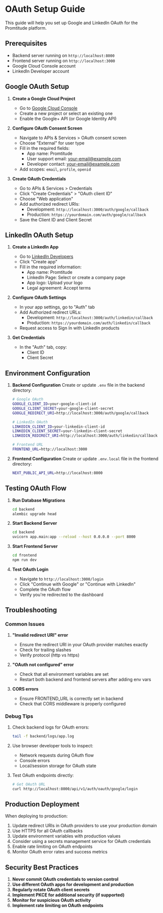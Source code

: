 # OAuth Setup Guide

This guide will help you set up Google and LinkedIn OAuth for the Promtitude platform.

## Prerequisites

- Backend server running on `http://localhost:8000`
- Frontend server running on `http://localhost:3000`
- Google Cloud Console account
- LinkedIn Developer account

## Google OAuth Setup

1. **Create a Google Cloud Project**
   - Go to [Google Cloud Console](https://console.cloud.google.com/)
   - Create a new project or select an existing one
   - Enable the Google+ API (or Google Identity API)

2. **Configure OAuth Consent Screen**
   - Navigate to APIs & Services > OAuth consent screen
   - Choose "External" for user type
   - Fill in the required fields:
     - App name: Promtitude
     - User support email: your-email@example.com
     - Developer contact: your-email@example.com
   - Add scopes: `email`, `profile`, `openid`

3. **Create OAuth Credentials**
   - Go to APIs & Services > Credentials
   - Click "Create Credentials" > "OAuth client ID"
   - Choose "Web application"
   - Add authorized redirect URIs:
     - Development: `http://localhost:3000/auth/google/callback`
     - Production: `https://yourdomain.com/auth/google/callback`
   - Save the Client ID and Client Secret

## LinkedIn OAuth Setup

1. **Create a LinkedIn App**
   - Go to [LinkedIn Developers](https://www.linkedin.com/developers/apps)
   - Click "Create app"
   - Fill in the required information:
     - App name: Promtitude
     - LinkedIn Page: Select or create a company page
     - App logo: Upload your logo
     - Legal agreement: Accept terms

2. **Configure OAuth Settings**
   - In your app settings, go to "Auth" tab
   - Add Authorized redirect URLs:
     - Development: `http://localhost:3000/auth/linkedin/callback`
     - Production: `https://yourdomain.com/auth/linkedin/callback`
   - Request access to Sign In with LinkedIn products

3. **Get Credentials**
   - In the "Auth" tab, copy:
     - Client ID
     - Client Secret

## Environment Configuration

1. **Backend Configuration**
   Create or update `.env` file in the backend directory:
   ```bash
   # Google OAuth
   GOOGLE_CLIENT_ID=your-google-client-id
   GOOGLE_CLIENT_SECRET=your-google-client-secret
   GOOGLE_REDIRECT_URI=http://localhost:3000/auth/google/callback
   
   # LinkedIn OAuth
   LINKEDIN_CLIENT_ID=your-linkedin-client-id
   LINKEDIN_CLIENT_SECRET=your-linkedin-client-secret
   LINKEDIN_REDIRECT_URI=http://localhost:3000/auth/linkedin/callback
   
   # Frontend URL
   FRONTEND_URL=http://localhost:3000
   ```

2. **Frontend Configuration**
   Create or update `.env.local` file in the frontend directory:
   ```bash
   NEXT_PUBLIC_API_URL=http://localhost:8000
   ```

## Testing OAuth Flow

1. **Run Database Migrations**
   ```bash
   cd backend
   alembic upgrade head
   ```

2. **Start Backend Server**
   ```bash
   cd backend
   uvicorn app.main:app --reload --host 0.0.0.0 --port 8000
   ```

3. **Start Frontend Server**
   ```bash
   cd frontend
   npm run dev
   ```

4. **Test OAuth Login**
   - Navigate to `http://localhost:3000/login`
   - Click "Continue with Google" or "Continue with LinkedIn"
   - Complete the OAuth flow
   - Verify you're redirected to the dashboard

## Troubleshooting

### Common Issues

1. **"Invalid redirect URI" error**
   - Ensure the redirect URI in your OAuth provider matches exactly
   - Check for trailing slashes
   - Verify protocol (http vs https)

2. **"OAuth not configured" error**
   - Check that all environment variables are set
   - Restart both backend and frontend servers after adding env vars

3. **CORS errors**
   - Ensure FRONTEND_URL is correctly set in backend
   - Check that CORS middleware is properly configured

### Debug Tips

1. Check backend logs for OAuth errors:
   ```bash
   tail -f backend/logs/app.log
   ```

2. Use browser developer tools to inspect:
   - Network requests during OAuth flow
   - Console errors
   - Local/session storage for OAuth state

3. Test OAuth endpoints directly:
   ```bash
   # Get OAuth URL
   curl http://localhost:8000/api/v1/auth/oauth/google/login
   ```

## Production Deployment

When deploying to production:

1. Update redirect URIs in OAuth providers to use your production domain
2. Use HTTPS for all OAuth callbacks
3. Update environment variables with production values
4. Consider using a secrets management service for OAuth credentials
5. Enable rate limiting on OAuth endpoints
6. Monitor OAuth error rates and success metrics

## Security Best Practices

1. **Never commit OAuth credentials to version control**
2. **Use different OAuth apps for development and production**
3. **Regularly rotate OAuth client secrets**
4. **Implement PKCE for additional security (if supported)**
5. **Monitor for suspicious OAuth activity**
6. **Implement rate limiting on OAuth endpoints**